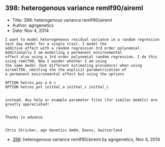## 398: heterogenous variance remlf90/aireml

- Title: 398: heterogenous variance remlf90/aireml
- Author: agngenetics
- Date: Nov 4, 2014

```
I want to model heterogeneous residual variance in a random regression test day model for a single trait. I model the
additive effect with a random regression 3rd order polynomial. Additionally I am modelling a permanent environmental
effect also using a 3rd order polynomial random regression. I do this using remlf90. Now I wonder whether I am using
the same model (but different estimating procedure) when using airemlf90, omitting the the explicit parametrization of
a permanent environmental effect but using the options

OPTION hetres_pos a b c
OPTION hetres_pol initVal_a initVal_c initVal_c


instead. Any help or example parameter files (for similar models) are greatly appreciated! 


Thanks in advance


Chris Stricker, agn Genetics GmbH, Davos, Switzerland
```

- [398](0398.md): heterogenous variance remlf90/aireml by agngenetics, Nov 4, 2014
